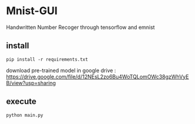 # Mnist-GUI
Handwritten Number Recoger through tensorflow and emnist
## install
```
pip install -r requirements.txt
```
download pre-trained model in google drive : https://drive.google.com/file/d/12NEsL2zo6Bu4WoTQLomOWc38gzWhVyEB/view?usp=sharing
## execute
```
python main.py
```

